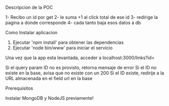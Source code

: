  Descripcion de la POC

1- Recibo un id por get
2- le suma +1 al click total de ese id
3- redirige la pagina a donde corresponde
4- cada tanto baja esos datos a db


Como Instalar aplicacion

1. Ejecutar 'npm install' para obtener las dependencias
2. Ejecutar 'node bin/www' para iniciar el servicio

Una vez que la app esta levantada, acceder a localhost:3000/links?id=<ID>

Si el query param ID no es provisto, retorna mensaje de error
Si el ID no existe en la base, avisa que no existe con un 200
Si el ID existe, redirije a la URL almacenada en el field url en la base

Prerequisitos

Instalar MongoDB y NodeJS previamente!
